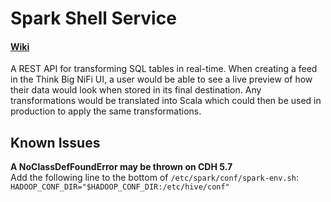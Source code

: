 Spark Shell Service
===================

#### [Wiki](https://wiki.thinkbiganalytics.com/display/~greg.hart/Real-Time+Data+Processing)

A REST API for transforming SQL tables in real-time. When creating a
feed in the Think Big NiFi UI, a user would be able to see a live
preview of how their data would look when stored in its final
destination. Any transformations would be translated into Scala which
could then be used in production to apply the same transformations.

Known Issues
------------

__A NoClassDefFoundError may be thrown on CDH 5.7__  
Add the following line to the bottom of `/etc/spark/conf/spark-env.sh`:  
`HADOOP_CONF_DIR="$HADOOP_CONF_DIR:/etc/hive/conf"`
